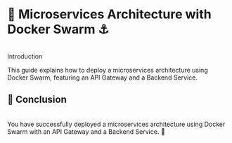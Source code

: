 <h1>🚀 Microservices Architecture with Docker Swarm ⚓</h1>
<br>Introduction
<p>This guide explains how to deploy a microservices architecture using Docker Swarm, featuring an API Gateway and a Backend Service.</p>

<h2>🎉 Conclusion</h2>
<br>You have successfully deployed a microservices architecture using Docker Swarm with an API Gateway and a Backend Service. 🚀
